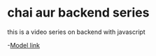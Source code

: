 # chai aur backend series

this is a video series on backend with javascript

-[Model link](https://app.eraser.io/workspace/YtPpZ1VogxGy1jzIDkzj?origin=share)
